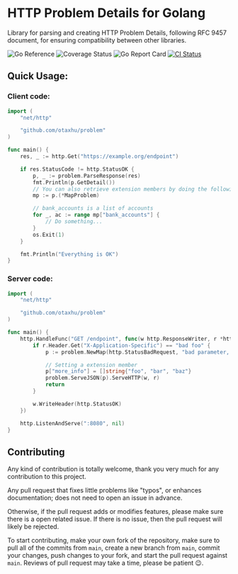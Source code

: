 # HTTP Problem Details for Golang

Library for parsing and creating HTTP Problem Details, following RFC 9457 document, for ensuring compatibility between other libraries.

<div>
  <a href="https://pkg.go.dev/github.com/otaxhu/problem" style="text-decoration:none;">
    <img src="https://pkg.go.dev/badge/github.com/otaxhu/problem" alt="Go Reference">
  </a>
  <a href="https://coveralls.io/github/otaxhu/problem?branch=main" style="text-decoration:none;">
    <img src="https://coveralls.io/repos/github/otaxhu/problem/badge.svg?branch=main" alt="Coverage Status">
  </a>
  <a href="https://goreportcard.com/report/github.com/otaxhu/problem" style="text-decoration:none;">
    <img src="https://goreportcard.com/badge/github.com/otaxhu/problem" alt="Go Report Card">
  </a>
  <a href="https://github.com/otaxhu/problem/actions/workflows/ci.yml">
    <img src="https://github.com/otaxhu/problem/actions/workflows/ci.yml/badge.svg?branch=main" alt="CI Status">
  </a>
</div>

## Quick Usage:

### Client code:

```go
import (
    "net/http"

    "github.com/otaxhu/problem"
)

func main() {
    res, _ := http.Get("https://example.org/endpoint")

    if res.StatusCode != http.StatusOK {
        p, _ := problem.ParseResponse(res)
        fmt.Println(p.GetDetail())
        // You can also retrieve extension members by doing the following
        mp := p.(*MapProblem)

        // bank_accounts is a list of accounts
        for _, ac := range mp["bank_accounts"] {
            // Do something...
        }
        os.Exit(1)
    }

    fmt.Println("Everything is OK")
}
```

### Server code:

```go
import (
    "net/http"

    "github.com/otaxhu/problem"
)

func main() {
    http.HandleFunc("GET /endpoint", func(w http.ResponseWriter, r *http.Request) {
        if r.Header.Get("X-Application-Specific") == "bad foo" {
            p := problem.NewMap(http.StatusBadRequest, "bad parameter, please try again")

            // Setting a extension member
            p["more_info"] = []string{"foo", "bar", "baz"}
            problem.ServeJSON(p).ServeHTTP(w, r)
            return
        }

        w.WriteHeader(http.StatusOK)
    })

    http.ListenAndServe(":8080", nil)
}
```

## Contributing

Any kind of contribution is totally welcome, thank you very much for any contribution to this project.

Any pull request that fixes little problems like "typos", or enhances documentation; does not need to open an issue in advance.

Otherwise, if the pull request adds or modifies features, please make sure there is a open related issue. If there is no issue, then the pull request will likely be rejected.

To start contributing, make your own fork of the repository, make sure to pull all of the commits from `main`, create a new branch from `main`, commit your changes, push changes to your fork, and start the pull request against `main`. Reviews of pull request may take a time, please be patient :wink:.
